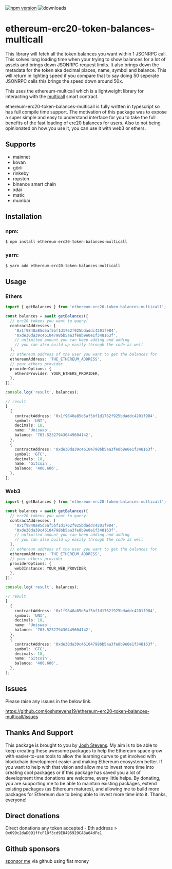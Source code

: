 [![npm version](https://badge.fury.io/js/ethereum-erc20-token-balances-multicall.svg)](https://badge.fury.io/js/ethereum-erc20-token-balances-multicall)
![downloads](https://img.shields.io/npm/dw/ethereum-erc20-token-balances-multicall)

# ethereum-erc20-token-balances-multicall

This library will fetch all the token balances you want within 1 JSONRPC call. This solves long loading time when your trying to show balances for a lot of assets and brings down JSONRPC request limits. It also brings down the metadata for the token aka decimal places, name, symbol and balance. This will return in lighting speed if you compare that to say doing 50 seperate JSONRPC calls this brings the speed down around 50x.

This uses the ethereum-multicall which is a lightweight library for interacting with the [multicall](https://github.com/joshstevens19/ethereum-multicall) smart contract.

ethereum-erc20-token-balances-multicall is fully written in typescript so has full compile time support. The motivation of this package was to expose a super simple and easy to understand interface for you to take the full benefits of the fast loading of erc20 balances for users. Also to not being opinionated on how you use it, you can use it with web3 or ethers.

## Supports

- mainnet
- kovan
- görli
- rinkeby
- ropsten
- binance smart chain
- xdai
- matic
- mumbai

## Installation

### npm:

```js
$ npm install ethereum-erc20-token-balances-multicall
```

### yarn:

```js
$ yarn add ethereum-erc20-token-balances-multicall
```

## Usage

### Ethers

```ts
import { getBalances } from 'ethereum-erc20-token-balances-multicall';

const balances = await getBalances({
  // erc20 tokens you want to query!
  contractAddresses: [
    '0x1f9840a85d5af5bf1d1762f925bdaddc4201f984',
    '0xde30da39c46104798bb5aa3fe8b9e0e1f348163f',
    // unlimited amount you can keep adding and adding
    // you can also build up easily through the code as well
  ],
  // ethereum address of the user you want to get the balances for
  ethereumAddress: 'THE_ETHEREUM_ADDRESS',
  // your ethers provider
  providerOptions: {
    ethersProvider: YOUR_ETHERS_PROVIDER,
  },
});

console.log('result', balances);

// result
[
  {
    contractAddress: '0x1f9840a85d5af5bf1d1762f925bdaddc4201f984',
    symbol: 'UNI',
    decimals: 18,
    name: 'Uniswap',
    balance: '703.523279430449604142',
  },
  {
    contractAddress: '0xde30da39c46104798bb5aa3fe8b9e0e1f348163f',
    symbol: 'GTC',
    decimals: 18,
    name: 'Gitcoin',
    balance: '400.606',
  },
];
```

### Web3

```ts
import { getBalances } from 'ethereum-erc20-token-balances-multicall';

const balances = await getBalances({
  // erc20 tokens you want to query!
  contractAddresses: [
    '0x1f9840a85d5af5bf1d1762f925bdaddc4201f984',
    '0xde30da39c46104798bb5aa3fe8b9e0e1f348163f',
    // unlimited amount you can keep adding and adding
    // you can also build up easily through the code as well
  ],
  // ethereum address of the user you want to get the balances for
  ethereumAddress: 'THE_ETHEREUM_ADDRESS',
  // your ethers provider
  providerOptions: {
    web3Instance: YOUR_WEB_PROVIDER,
  },
});

console.log('result', balances);

// result
[
  {
    contractAddress: '0x1f9840a85d5af5bf1d1762f925bdaddc4201f984',
    symbol: 'UNI',
    decimals: 18,
    name: 'Uniswap',
    balance: '703.523279430449604142',
  },
  {
    contractAddress: '0xde30da39c46104798bb5aa3fe8b9e0e1f348163f',
    symbol: 'GTC',
    decimals: 18,
    name: 'Gitcoin',
    balance: '400.606',
  },
];
```

## Issues

Please raise any issues in the below link.

https://github.com/joshstevens19/ethereum-erc20-token-balances-multicall/issues

## Thanks And Support

This package is brought to you by [Josh Stevens](https://github.com/joshstevens19). My aim is to be able to keep creating these awesome packages to help the Ethereum space grow with easier-to-use tools to allow the learning curve to get involved with blockchain development easier and making Ethereum ecosystem better. If you want to help with that vision and allow me to invest more time into creating cool packages or if this package has saved you a lot of development time donations are welcome, every little helps. By donating, you are supporting me to be able to maintain existing packages, extend existing packages (as Ethereum matures), and allowing me to build more packages for Ethereum due to being able to invest more time into it. Thanks, everyone!

## Direct donations

Direct donations any token accepted - Eth address > `0x699c2daD091ffcF18f3cd9E8495929CA3a64dFe1`

## Github sponsors

[sponsor me](https://github.com/sponsors/joshstevens19) via github using fiat money
